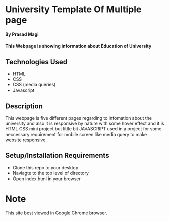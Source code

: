
# University Template Of Multiple page

#### By Prasad Magi

#### This Webpage is showing information about Education of University 

## Technologies Used
    

* HTML
* CSS
* CSS (media queries)
* Javascript

## Description
This webpage is five different pages regarding to infomation about the university and also it is responsive by nature with some hover effect 
and  it is HTML CSS mini project but little bit JAVASCRIPT used in a project for some neccessary requirement for mobile screen like media query to make website responsive.

## Setup/Installation Requirements

* Clone this repo to your desktop
* Naviagte to the top level of directory
* Open index.html in your browser

# Note 
This site best viewed in Google Chrome browser.
